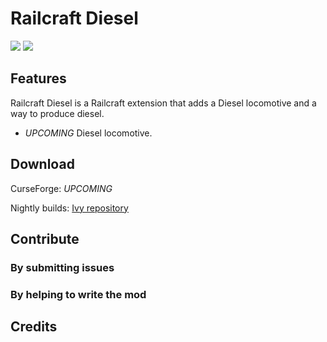 # Railcraft Diesel

[![](https://img.shields.io/travis/Axelandre42/RailcraftDiesel.svg)](https://travis-ci.com/Axelandre42/RailcraftDiesel) ![](https://img.shields.io/github/license/Axelandre42/RailcraftDiesel.svg)

## Features

Railcraft Diesel is a Railcraft extension that adds a Diesel locomotive and a way to produce diesel.

* _UPCOMING_ Diesel locomotive.

## Download

CurseForge: _UPCOMING_

Nightly builds: [Ivy repository](http://www.axelandre42.ovh/ivy/ovh.axelandre42/railcraft-diesel)

## Contribute

### By submitting issues

### By helping to write the mod

## Credits